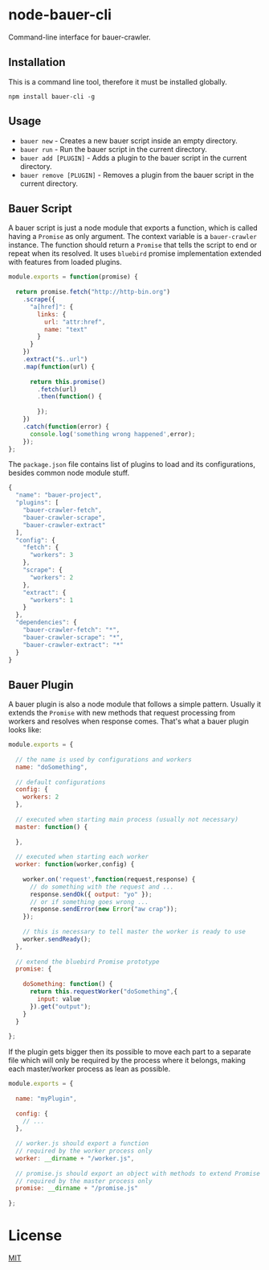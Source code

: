 # node-bauer-cli
Command-line interface for bauer-crawler.

## Installation

This is a command line tool, therefore it must be installed globally.

`npm install bauer-cli -g`

## Usage

 * `bauer new` - Creates a new bauer script inside an empty directory.
 * `bauer run` - Run the bauer script in the current directory.
 * `bauer add [PLUGIN]` - Adds a plugin to the bauer script in the current directory.
 * `bauer remove [PLUGIN]` - Removes a plugin from the bauer script in the current directory.

## Bauer Script

A bauer script is just a node module that exports a function, which is called having a `Promise` as only argument. The context variable is a `bauer-crawler` instance. The function should return a `Promise` that tells the script to end or repeat when its resolved. It uses `bluebird` promise implementation extended with features from loaded plugins.

```js
module.exports = function(promise) {
  
  return promise.fetch("http://http-bin.org")
    .scrape({
      "a[href]": {
        links: {
          url: "attr:href",
          name: "text"
        }
      }
    })
    .extract("$..url")
    .map(function(url) {
      
      return this.promise()
        .fetch(url)
        .then(function() {
          
        });
    })
    .catch(function(error) {
      console.log('something wrong happened',error);
    });
};
```

The `package.json` file contains list of plugins to load and its configurations, besides common node module stuff.

```js
{
  "name": "bauer-project",
  "plugins": [
    "bauer-crawler-fetch",
    "bauer-crawler-scrape",
    "bauer-crawler-extract"
  ],
  "config": {
    "fetch": {
      "workers": 3
    },
    "scrape": {
      "workers": 2
    },
    "extract": {
      "workers": 1
    }
  },
  "dependencies": {
    "bauer-crawler-fetch": "*",
    "bauer-crawler-scrape": "*",
    "bauer-crawler-extract": "*"
  }
}
```

## Bauer Plugin

A bauer plugin is also a node module that follows a simple pattern. Usually it extends the `Promise` with new methods that request processing from workers and resolves when response comes. That's what a bauer plugin looks like:

```js
module.exports = {
  
  // the name is used by configurations and workers
  name: "doSomething",
  
  // default configurations
  config: {
    workers: 2
  },
  
  // executed when starting main process (usually not necessary)
  master: function() {
    
  },
  
  // executed when starting each worker
  worker: function(worker,config) {
    
    worker.on('request',function(request,response) {
      // do something with the request and ...
      response.sendOk({ output: "yo" });
      // or if something goes wrong ...
      response.sendError(new Error("aw crap"));
    });
    
    // this is necessary to tell master the worker is ready to use
    worker.sendReady();
  },
  
  // extend the bluebird Promise prototype
  promise: {
    
    doSomething: function() {
      return this.requestWorker("doSomething",{
        input: value
      }).get("output");
    }
  }
  
};
```

If the plugin gets bigger then its possible to move each part to a separate file which will only be required by the process where it belongs, making each master/worker process as lean as possible.

```js
module.exports = {
  
  name: "myPlugin",
  
  config: {
    // ...
  },
  
  // worker.js should export a function
  // required by the worker process only
  worker: __dirname + "/worker.js",
  
  // promise.js should export an object with methods to extend Promise prototype
  // required by the master process only
  promise: __dirname + "/promise.js"
  
};
```

# License
[MIT](./LICENSE)
